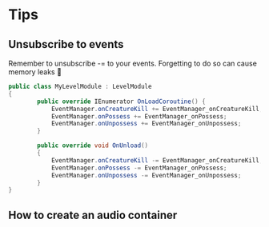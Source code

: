 # Tips


## Unsubscribe to events
Remember to unsubscribe -= to your events. Forgetting to do so can cause memory leaks 🤯 

```csharp
public class MyLevelModule : LevelModule
{
        public override IEnumerator OnLoadCoroutine() {
            EventManager.onCreatureKill += EventManager_onCreatureKill;
            EventManager.onPossess += EventManager_onPossess;
            EventManager.onUnpossess += EventManager_onUnpossess;
        }

        public override void OnUnload()
        {
            EventManager.onCreatureKill -= EventManager_onCreatureKill;
            EventManager.onPossess -= EventManager_onPossess;
            EventManager.onUnpossess -= EventManager_onUnpossess;
        }
}
```


## How to create an audio container


<div class='gfyitem' data-controls='false' data-expand='true' data-id='#{splendidphysicalbactrian}'></div>
